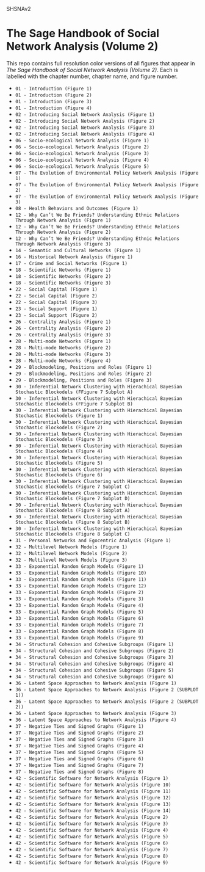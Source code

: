 SHSNAv2

# The Sage Handbook of Social Network Analysis (Volume 2)

This repo contains full resolution color versions of all figures that appear in *The Sage Handbook of Social Network Analysis (Volume 2)*. Each is labelled with the chapter number, chapter name, and figure number. 

- `01 - Introduction (Figure 1)`
- `01 - Introduction (Figure 2)`
- `01 - Introduction (Figure 3)`
- `01 - Introduction (Figure 4)`
- `02 - Introducing Social Network Analysis (Figure 1)`
- `02 - Introducing Social Network Analysis (Figure 2)`
- `02 - Introducing Social Network Analysis (Figure 3)`
- `02 - Introducing Social Network Analysis (Figure 4)`
- `06 - Socio-ecological Network Analysis (Figure 1)`
- `06 - Socio-ecological Network Analysis (Figure 2)`
- `06 - Socio-ecological Network Analysis (Figure 3)`
- `06 - Socio-ecological Network Analysis (Figure 4)`
- `06 - Socio-ecological Network Analysis (Figure 5)`
- `07 - The Evolution of Environmental Policy Network Analysis (Figure 1)`
- `07 - The Evolution of Environmental Policy Network Analysis (Figure 2)`
- `07 - The Evolution of Environmental Policy Network Analysis (Figure 3)`
- `08 - Health Behaviors and Outcomes (Figure 1)`
- `12 - Why Can’t We Be Friends? Understanding Ethnic Relations Through Network Analysis (Figure 1)`
- `12 - Why Can’t We Be Friends? Understanding Ethnic Relations Through Network Analysis (Figure 2)`
- `12 - Why Can’t We Be Friends? Understanding Ethnic Relations Through Network Analysis (Figure 3)`
- `14 - Semantic and Cultural Networks (Figure 1)`
- `16 - Historical Network Analysis (Figure 1)`
- `17 - Crime and Social Networks (Figure 1)`
- `18 - Scientific Networks (Figure 1)`
- `18 - Scientific Networks (Figure 2)`
- `18 - Scientific Networks (Figure 3)`
- `22 - Social Capital (Figure 1)`
- `22 - Social Capital (Figure 2)`
- `22 - Social Capital (Figure 3)`
- `23 - Social Support (Figure 1)`
- `23 - Social Support (Figure 2)`
- `26 - Centrality Analysis (Figure 1)`
- `26 - Centrality Analysis (Figure 2)`
- `26 - Centrality Analysis (Figure 3)`
- `28 - Multi-mode Networks (Figure 1)`
- `28 - Multi-mode Networks (Figure 2)`
- `28 - Multi-mode Networks (Figure 3)`
- `28 - Multi-mode Networks (Figure 4)`
- `29 - Blockmodeling, Positions and Roles (Figure 1)`
- `29 - Blockmodeling, Positions and Roles (Figure 2)`
- `29 - Blockmodeling, Positions and Roles (Figure 3)`
- `30 - Inferential Network Clustering with Hierachical Bayesian Stochastic Blockodels (FFigure 7 Subplot A)`
- `30 - Inferential Network Clustering with Hierachical Bayesian Stochastic Blockodels (FFigure 7 Subplot B)`
- `30 - Inferential Network Clustering with Hierachical Bayesian Stochastic Blockodels (Figure 1)`
- `30 - Inferential Network Clustering with Hierachical Bayesian Stochastic Blockodels (Figure 2)`
- `30 - Inferential Network Clustering with Hierachical Bayesian Stochastic Blockodels (Figure 3)`
- `30 - Inferential Network Clustering with Hierachical Bayesian Stochastic Blockodels (Figure 4)`
- `30 - Inferential Network Clustering with Hierachical Bayesian Stochastic Blockodels (Figure 5)`
- `30 - Inferential Network Clustering with Hierachical Bayesian Stochastic Blockodels (Figure 6)`
- `30 - Inferential Network Clustering with Hierachical Bayesian Stochastic Blockodels (Figure 7 Subplot C)`
- `30 - Inferential Network Clustering with Hierachical Bayesian Stochastic Blockodels (Figure 7 Subplot D)`
- `30 - Inferential Network Clustering with Hierachical Bayesian Stochastic Blockodels (Figure 8 Subplot A)`
- `30 - Inferential Network Clustering with Hierachical Bayesian Stochastic Blockodels (Figure 8 Subplot B)`
- `30 - Inferential Network Clustering with Hierachical Bayesian Stochastic Blockodels (Figure 8 Subplot C)`
- `31 - Personal Networks and Egocentric Analysis (Figure 1)`
- `32 - Multilevel Network Models (Figure 1)`
- `32 - Multilevel Network Models (Figure 2)`
- `32 - Multilevel Network Models (Figure 3)`
- `33 - Exponential Random Graph Models (Figure 1)`
- `33 - Exponential Random Graph Models (Figure 10)`
- `33 - Exponential Random Graph Models (Figure 11)`
- `33 - Exponential Random Graph Models (Figure 12)`
- `33 - Exponential Random Graph Models (Figure 2)`
- `33 - Exponential Random Graph Models (Figure 3)`
- `33 - Exponential Random Graph Models (Figure 4)`
- `33 - Exponential Random Graph Models (Figure 5)`
- `33 - Exponential Random Graph Models (Figure 6)`
- `33 - Exponential Random Graph Models (Figure 7)`
- `33 - Exponential Random Graph Models (Figure 8)`
- `33 - Exponential Random Graph Models (Figure 9)`
- `34 - Structural Cohesion and Cohesive Subgroups (Figure 1)`
- `34 - Structural Cohesion and Cohesive Subgroups (Figure 2)`
- `34 - Structural Cohesion and Cohesive Subgroups (Figure 3)`
- `34 - Structural Cohesion and Cohesive Subgroups (Figure 4)`
- `34 - Structural Cohesion and Cohesive Subgroups (Figure 5)`
- `34 - Structural Cohesion and Cohesive Subgroups (Figure 6)`
- `36 - Latent Space Approaches to Network Analysis (Figure 1)`
- `36 - Latent Space Approaches to Network Analysis (Figure 2 (SUBPLOT 1))`
- `36 - Latent Space Approaches to Network Analysis (Figure 2 (SUBPLOT 2))`
- `36 - Latent Space Approaches to Network Analysis (Figure 3)`
- `36 - Latent Space Approaches to Network Analysis (Figure 4)`
- `37 - Negative Ties and Signed Graphs (Figure 1)`
- `37 - Negative Ties and Signed Graphs (Figure 2)`
- `37 - Negative Ties and Signed Graphs (Figure 3)`
- `37 - Negative Ties and Signed Graphs (Figure 4)`
- `37 - Negative Ties and Signed Graphs (Figure 5)`
- `37 - Negative Ties and Signed Graphs (Figure 6)`
- `37 - Negative Ties and Signed Graphs (Figure 7)`
- `37 - Negative Ties and Signed Graphs (Figure 8)`
- `42 - Scientific Software for Network Analysis (Figure 1)`
- `42 - Scientific Software for Network Analysis (Figure 10)`
- `42 - Scientific Software for Network Analysis (Figure 11)`
- `42 - Scientific Software for Network Analysis (Figure 12)`
- `42 - Scientific Software for Network Analysis (Figure 13)`
- `42 - Scientific Software for Network Analysis (Figure 14)`
- `42 - Scientific Software for Network Analysis (Figure 2)`
- `42 - Scientific Software for Network Analysis (Figure 3)`
- `42 - Scientific Software for Network Analysis (Figure 4)`
- `42 - Scientific Software for Network Analysis (Figure 5)`
- `42 - Scientific Software for Network Analysis (Figure 6)`
- `42 - Scientific Software for Network Analysis (Figure 7)`
- `42 - Scientific Software for Network Analysis (Figure 8)`
- `42 - Scientific Software for Network Analysis (Figure 9)`